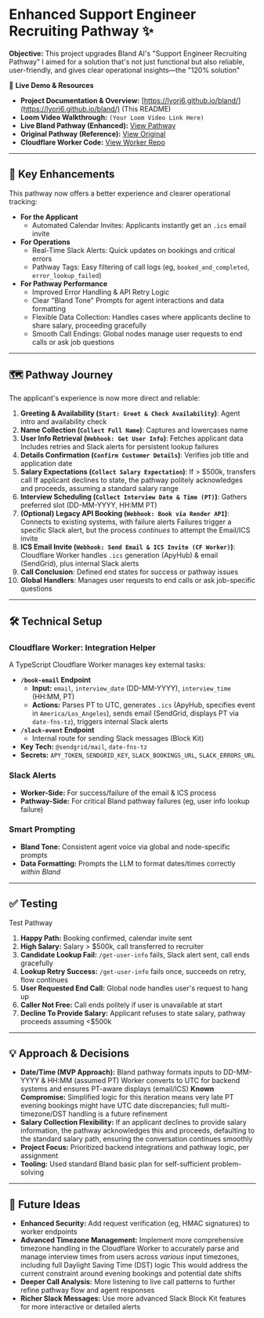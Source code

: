 # Enhanced Support Engineer Recruiting Pathway ✨

**Objective:** This project upgrades Bland AI's "Support Engineer Recruiting Pathway" I aimed for a solution that's not just functional but also reliable, user-friendly, and gives clear operational insights—the "120% solution"

🔗 **Live Demo & Resources**
*   **Project Documentation & Overview:** [https://lyori6.github.io/bland/](https://lyori6.github.io/bland/) (This README)
*   **Loom Video Walkthrough:** `(Your Loom Video Link Here)`
*   **Live Bland Pathway (Enhanced):** [View Pathway](https://app.bland.ai/dashboard/convo-pathways?id=a06ee867-afbb-4736-b580-4125768c3899)
*   **Original Pathway (Reference):** [View Original](https://app.bland.ai/dashboard/convo-pathways?id=22e38484-e3b3-4870-99fe-3347f7a87537)
*   **Cloudflare Worker Code:** [View Worker Repo](https://github.com/lyori6/bland-cloudflare-clean)

---

## 🚀 Key Enhancements

This pathway now offers a better experience and clearer operational tracking:

*   **For the Applicant**
    *   Automated Calendar Invites: Applicants instantly get an `.ics` email invite
*   **For Operations**
    *   Real-Time Slack Alerts: Quick updates on bookings and critical errors
    *   Pathway Tags: Easy filtering of call logs (eg, `booked_and_completed`, `error_lookup_failed`)
*   **For Pathway Performance**
    *   Improved Error Handling & API Retry Logic
    *   Clear "Bland Tone" Prompts for agent interactions and data formatting
    *   Flexible Data Collection: Handles cases where applicants decline to share salary, proceeding gracefully
    *   Smooth Call Endings: Global nodes manage user requests to end calls or ask job questions

---

## 🗺️ Pathway Journey

The applicant's experience is now more direct and reliable:

1.  **Greeting & Availability (`Start: Greet & Check Availability`)**: Agent intro and availability check
2.  **Name Collection (`Collect Full Name`)**: Captures and lowercases name
3.  **User Info Retrieval (`Webhook: Get User Info`)**: Fetches applicant data Includes retries and Slack alerts for persistent lookup failures
4.  **Details Confirmation (`Confirm Customer Details`)**: Verifies job title and application date
5.  **Salary Expectations (`Collect Salary Expectation`)**: If > $500k, transfers call If applicant declines to state, the pathway politely acknowledges and proceeds, assuming a standard salary range
6.  **Interview Scheduling (`Collect Interview Date & Time (PT)`)**: Gathers preferred slot (DD-MM-YYYY, HH:MM PT)
7.  **(Optional) Legacy API Booking (`Webhook: Book via Render API`)**: Connects to existing systems, with failure alerts Failures trigger a specific Slack alert, but the process *continues* to attempt the Email/ICS invite
8.  **ICS Email Invite (`Webhook: Send Email & ICS Invite (CF Worker)`)**: Cloudflare Worker handles `.ics` generation (ApyHub) & email (SendGrid), plus internal Slack alerts
9.  **Call Conclusion**: Defined end states for success or pathway issues
10. **Global Handlers**: Manages user requests to end calls or ask job-specific questions

---

## 🛠️ Technical Setup

### Cloudflare Worker: Integration Helper
A TypeScript Cloudflare Worker manages key external tasks:

*   **`/book-email` Endpoint**
    *   **Input:** `email`, `interview_date` (DD-MM-YYYY), `interview_time` (HH:MM, PT)
    *   **Actions:** Parses PT to UTC, generates `.ics` (ApyHub, specifies event in `America/Los_Angeles`), sends email (SendGrid, displays PT via `date-fns-tz`), triggers internal Slack alerts
*   **`/slack-event` Endpoint**
    *   Internal route for sending Slack messages (Block Kit)
*   **Key Tech:** `@sendgrid/mail`, `date-fns-tz`
*   **Secrets:** `APY_TOKEN`, `SENDGRID_KEY`, `SLACK_BOOKINGS_URL`, `SLACK_ERRORS_URL`

### Slack Alerts
*   **Worker-Side:** For success/failure of the email & ICS process
*   **Pathway-Side:** For critical Bland pathway failures (eg, user info lookup failure)

### Smart Prompting
*   **Bland Tone:** Consistent agent voice via global and node-specific prompts
*   **Data Formatting:** Prompts the LLM to format dates/times correctly *within Bland*

---

## ✅ Testing

Test Pathway

1.  **Happy Path:** Booking confirmed, calendar invite sent
2.  **High Salary:** Salary > $500k, call transferred to recruiter
3.  **Candidate Lookup Fail:** `/get-user-info` fails, Slack alert sent, call ends gracefully
4.  **Lookup Retry Success:** `/get-user-info` fails once, succeeds on retry, flow continues
5.  **User Requested End Call:** Global node handles user's request to hang up
6.  **Caller Not Free:** Call ends politely if user is unavailable at start
7.  **Decline To Provide Salary:** Applicant refuses to state salary, pathway proceeds assuming <$500k

---

## 💡 Approach & Decisions

*   **Date/Time (MVP Approach):** Bland pathway formats inputs to DD-MM-YYYY & HH:MM (assumed PT) Worker converts to UTC for backend systems and ensures PT-aware displays (email/ICS) **Known Compromise:** Simplified logic for this iteration means very late PT evening bookings might have UTC date discrepancies; full multi-timezone/DST handling is a future refinement
*   **Salary Collection Flexibility:** If an applicant declines to provide salary information, the pathway acknowledges this and proceeds, defaulting to the standard salary path, ensuring the conversation continues smoothly
*   **Project Focus:** Prioritized backend integrations and pathway logic, per assignment
*   **Tooling:** Used standard Bland basic plan for self-sufficient problem-solving

---

## 🔮 Future Ideas

*   **Enhanced Security:** Add request verification (eg, HMAC signatures) to worker endpoints
*   **Advanced Timezone Management:** Implement more comprehensive timezone handling in the Cloudflare Worker to accurately parse and manage interview times from users across *various* input timezones, including full Daylight Saving Time (DST) logic This would address the current constraint around evening bookings and potential date shifts
*   **Deeper Call Analysis:** More listening to live call patterns to further refine pathway flow and agent responses
*   **Richer Slack Messages:** Use more advanced Slack Block Kit features for more interactive or detailed alerts
